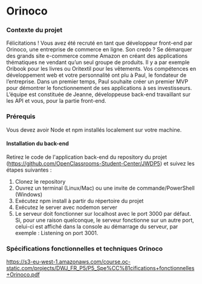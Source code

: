 # Orinoco

### Contexte du projet
Félicitations ! Vous avez été recruté en tant que développeur front-end par Orinoco, une entreprise de commerce en ligne.
Son credo ? Se démarquer des grands site e-commerce comme Amazon en créant des applications thématiques ne vendant qu’un seul groupe de produits.
Il y a par exemple Oribook pour les livres ou Oritextil pour les vêtements.
Vos compétences en développement web et votre personnalité ont plu à Paul, le fondateur de l’entreprise.
Dans un premier temps, Paul souhaite créer un premier MVP pour démontrer le fonctionnement de ses applications à ses investisseurs.
L’équipe est constituée de Jeanne, développeuse back-end travaillant sur les API et vous, pour la partie front-end.

### Prérequis
Vous devez avoir Node et npm installés localement sur votre machine.

#### Installation du back-end
Retirez le code de l'application back-end du repository du projet (https://github.com/OpenClassrooms-Student-Center/JWDP5) et suivez les étapes suivantes :
1. Clonez le repository
2. Ouvrez un terminal (Linux/Mac) ou une invite de commande/PowerShell (Windows)
3. Exécutez npm install à partir du répertoire du projet
4. Exécutez le server avec nodemon server
5. Le serveur doit fonctionner sur localhost avec le port 3000 par défaut. Si, pour une raison quelconque, le serveur fonctionne sur un autre port, celui-ci est affiché dans la console au démarrage du serveur, par exemple : Listening on port 3001.

### Spécifications fonctionnelles et techniques Orinoco
https://s3-eu-west-1.amazonaws.com/course.oc-static.com/projects/DWJ_FR_P5/P5_Spe%CC%81cifications+fonctionnelles+Orinoco.pdf
